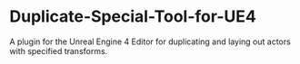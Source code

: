 # Duplicate-Special-Tool-for-UE4
A plugin for the Unreal Engine 4 Editor for duplicating and laying out actors with specified transforms.
